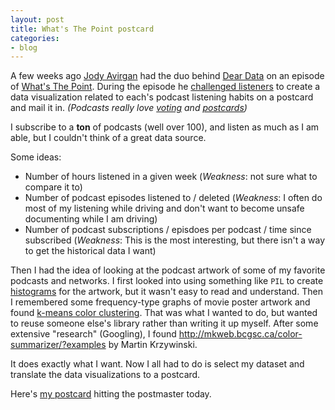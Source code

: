```yaml
---
layout: post
title: What's The Point postcard
categories:
- blog
---
```


A few weeks ago [Jody Avirgan][ja] had the duo behind [Dear Data][dd] on an episode of [What's The Point][wtp]. During the episode he [challenged listeners][challenge] to create a data visualization related to each's podcast listening habits on a postcard and mail it in. _(Podcasts really love [voting] and [postcards])_

[ja]: https://twitter.com/jodyavirgan
[dd]: http://www.dear-data.com/
[wtp]: http://fivethirtyeight.com/tag/whats-the-point/
[challenge]: http://fivethirtyeight.com/features/dear-data-and-fivethirtyeight-want-you-to-visualize-your-podcast-habits/
[voting]: http://www.hellointernet.fm/flagvote/
[postcards]: http://www.podcastpostcards.com/

I subscribe to a **ton** of podcasts (well over 100), and listen as much as I am able, but I couldn't think of a great data source.

Some ideas:

* Number of hours listened in a given week (_Weakness_: not sure what to compare it to)
* Number of podcast episodes listened to / deleted (_Weakness_: I often do most of my listening while driving and don't want to become unsafe documenting while I am driving)
* Number of podcast subscriptions / episdoes per podcast / time since subscribed (_Weakness_: This is the most interesting, but there isn't a way to get the historical data I want)

Then I had the idea of looking at the podcast artwork of some of my favorite podcasts and networks. I first looked into using something like `PIL` to create [histograms] for the artwork, but it wasn't easy to read and understand. Then I remembered some frequency-type graphs of movie poster artwork and found [k-means color clustering][cc]. That was what I wanted to do, but wanted to reuse someone else's library rather than writing it up myself. After some extensive "research" (Googling), I found <http://mkweb.bcgsc.ca/color-summarizer/?examples> by Martin Krzywinski.

[histograms]: http://www.pyimagesearch.com/2014/01/22/clever-girl-a-guide-to-utilizing-color-histograms-for-computer-vision-and-image-search-engines/
[cc]: http://www.pyimagesearch.com/2014/05/26/opencv-python-k-means-color-clustering/

It does exactly what I want. Now I all had to do is select my dataset and translate the data visualizations to a postcard.

Here's [my postcard] hitting the postmaster today.

[my postcard]: /media/wtp-postcard.pdf
